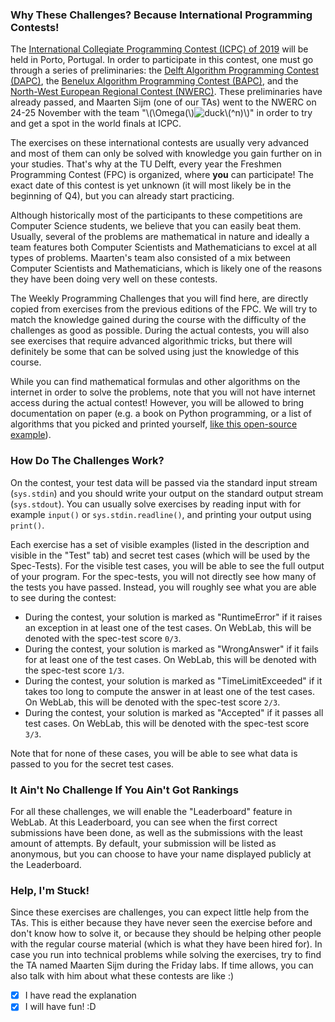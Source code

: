 ### Why These Challenges? Because International Programming Contests!

The [International Collegiate Programming Contest (ICPC) of 2019](https://icpc.baylor.edu) will be held in Porto, Portugal.
In order to participate in this contest, one must go through a series of preliminaries: the [Delft Algorithm Programming Contest (DAPC)](https://wisv.ch/chipcie/), the [Benelux Algorithm Programming Contest (BAPC)](https://bapc.eu/), and the [North-West European Regional Contest (NWERC)](https://nwerc.eu).
These preliminaries have already passed, and Maarten Sijm (one of our TAs) went to the NWERC on 24-25 November with the team "<span class=text-nowrap>\\(\Omega(\\)![duck](https://i.gyazo.com/365b541054673d0eac3b7f9a360a7da9.png)\\(^n)\\)</span>" in order to try and get a spot in the world finals at ICPC.

The exercises on these international contests are usually very advanced and most of them can only be solved with knowledge you gain further on in your studies.
That's why at the TU Delft, every year the Freshmen Programming Contest (FPC) is organized, where **you** can participate!
The exact date of this contest is yet unknown (it will most likely be in the beginning of Q4), but you can already start practicing.

Although historically most of the participants to these competitions are Computer Science students, we believe that you can easily beat them.
Usually, several of the problems are mathematical in nature and ideally a team features both Computer Scientists and Mathematicians to excel at all types of problems.
Maarten's team also consisted of a mix between Computer Scientists and Mathematicians, which is likely one of the reasons they have been doing very well on these contests.

The Weekly Programming Challenges that you will find here, are directly copied from exercises from the previous editions of the FPC.
We will try to match the knowledge gained during the course with the difficulty of the challenges as good as possible.
During the actual contests, you will also see exercises that require advanced algorithmic tricks, but there will definitely be some that can be solved using just the knowledge of this course.

While you can find mathematical formulas and other algorithms on the internet in order to solve the problems, note that you will not have internet access during the actual contest!
However, you will be allowed to bring documentation on paper (e.g. a book on Python programming, or a list of algorithms that you picked and printed yourself, [like this open-source example](https://github.com/alexjbest/icpc-tcr/blob/master/teamref.pdf)).

### How Do The Challenges Work?

On the contest, your test data will be passed via the standard input stream (`sys.stdin`) and you should write your output on the standard output stream (`sys.stdout`).
You can usually solve exercises by reading input with for example `input()` or `sys.stdin.readline()`, and printing your output using `print()`.

Each exercise has a set of visible examples (listed in the description and visible in the "Test" tab) and secret test cases (which will be used by the Spec-Tests).
For the visible test cases, you will be able to see the full output of your program.
For the spec-tests, you will not directly see how many of the tests you have passed. Instead, you will roughly see what you are able to see during the contest:

- During the contest, your solution is marked as "RuntimeError" if it raises an exception in at least one of the test cases.
  On WebLab, this will be denoted with the spec-test score `0/3`.
- During the contest, your solution is marked as "WrongAnswer" if it fails for at least one of the test cases.
  On WebLab, this will be denoted with the spec-test score `1/3`.
- During the contest, your solution is marked as "TimeLimitExceeded" if it takes too long to compute the answer in at least one of the test cases.
  On WebLab, this will be denoted with the spec-test score `2/3`.
- During the contest, your solution is marked as "Accepted" if it passes all test cases.
  On WebLab, this will be denoted with the spec-test score `3/3`.

Note that for none of these cases, you will be able to see what data is passed to you for the secret test cases.

### It Ain't No Challenge If You Ain't Got Rankings

For all these challenges, we will enable the "Leaderboard" feature in WebLab.
At this Leaderboard, you can see when the first correct submissions have been done, as well as the submissions with the least amount of attempts.
By default, your submission will be listed as anonymous, but you can choose to have your name displayed publicly at the Leaderboard.

### Help, I'm Stuck!

Since these exercises are challenges, you can expect little help from the TAs.
This is either because they have never seen the exercise before and don't know how to solve it, or because they should be helping other people with the regular course material (which is what they have been hired for).
In case you run into technical problems while solving the exercises, try to find the TA named Maarten Sijm during the Friday labs.
If time allows, you can also talk with him about what these contests are like :)

- [x] I have read the explanation
- [x] I will have fun! :D
